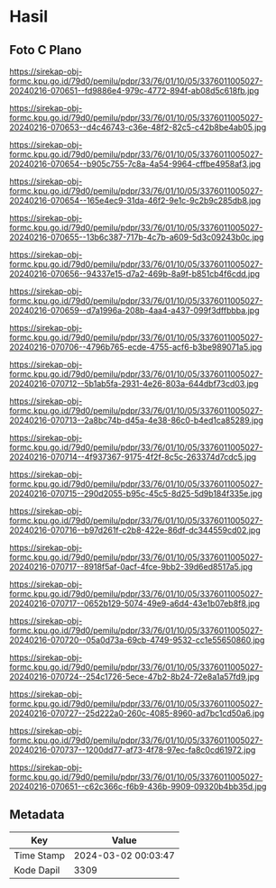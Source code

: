 # Hasil

## Foto C Plano

https://sirekap-obj-formc.kpu.go.id/79d0/pemilu/pdpr/33/76/01/10/05/3376011005027-20240216-070651--fd9886e4-979c-4772-894f-ab08d5c618fb.jpg

https://sirekap-obj-formc.kpu.go.id/79d0/pemilu/pdpr/33/76/01/10/05/3376011005027-20240216-070653--d4c46743-c36e-48f2-82c5-c42b8be4ab05.jpg

https://sirekap-obj-formc.kpu.go.id/79d0/pemilu/pdpr/33/76/01/10/05/3376011005027-20240216-070654--b905c755-7c8a-4a54-9964-cffbe4958af3.jpg

https://sirekap-obj-formc.kpu.go.id/79d0/pemilu/pdpr/33/76/01/10/05/3376011005027-20240216-070654--165e4ec9-31da-46f2-9e1c-9c2b9c285db8.jpg

https://sirekap-obj-formc.kpu.go.id/79d0/pemilu/pdpr/33/76/01/10/05/3376011005027-20240216-070655--13b6c387-717b-4c7b-a609-5d3c09243b0c.jpg

https://sirekap-obj-formc.kpu.go.id/79d0/pemilu/pdpr/33/76/01/10/05/3376011005027-20240216-070656--94337e15-d7a2-469b-8a9f-b851cb4f6cdd.jpg

https://sirekap-obj-formc.kpu.go.id/79d0/pemilu/pdpr/33/76/01/10/05/3376011005027-20240216-070659--d7a1996a-208b-4aa4-a437-099f3dffbbba.jpg

https://sirekap-obj-formc.kpu.go.id/79d0/pemilu/pdpr/33/76/01/10/05/3376011005027-20240216-070706--4796b765-ecde-4755-acf6-b3be989071a5.jpg

https://sirekap-obj-formc.kpu.go.id/79d0/pemilu/pdpr/33/76/01/10/05/3376011005027-20240216-070712--5b1ab5fa-2931-4e26-803a-644dbf73cd03.jpg

https://sirekap-obj-formc.kpu.go.id/79d0/pemilu/pdpr/33/76/01/10/05/3376011005027-20240216-070713--2a8bc74b-d45a-4e38-86c0-b4ed1ca85289.jpg

https://sirekap-obj-formc.kpu.go.id/79d0/pemilu/pdpr/33/76/01/10/05/3376011005027-20240216-070714--4f937367-9175-4f2f-8c5c-263374d7cdc5.jpg

https://sirekap-obj-formc.kpu.go.id/79d0/pemilu/pdpr/33/76/01/10/05/3376011005027-20240216-070715--290d2055-b95c-45c5-8d25-5d9b184f335e.jpg

https://sirekap-obj-formc.kpu.go.id/79d0/pemilu/pdpr/33/76/01/10/05/3376011005027-20240216-070716--b97d261f-c2b8-422e-86df-dc344559cd02.jpg

https://sirekap-obj-formc.kpu.go.id/79d0/pemilu/pdpr/33/76/01/10/05/3376011005027-20240216-070717--8918f5af-0acf-4fce-9bb2-39d6ed8517a5.jpg

https://sirekap-obj-formc.kpu.go.id/79d0/pemilu/pdpr/33/76/01/10/05/3376011005027-20240216-070717--0652b129-5074-49e9-a6d4-43e1b07eb8f8.jpg

https://sirekap-obj-formc.kpu.go.id/79d0/pemilu/pdpr/33/76/01/10/05/3376011005027-20240216-070720--05a0d73a-69cb-4749-9532-cc1e55650860.jpg

https://sirekap-obj-formc.kpu.go.id/79d0/pemilu/pdpr/33/76/01/10/05/3376011005027-20240216-070724--254c1726-5ece-47b2-8b24-72e8a1a57fd9.jpg

https://sirekap-obj-formc.kpu.go.id/79d0/pemilu/pdpr/33/76/01/10/05/3376011005027-20240216-070727--25d222a0-260c-4085-8960-ad7bc1cd50a6.jpg

https://sirekap-obj-formc.kpu.go.id/79d0/pemilu/pdpr/33/76/01/10/05/3376011005027-20240216-070737--1200dd77-af73-4f78-97ec-fa8c0cd61972.jpg

https://sirekap-obj-formc.kpu.go.id/79d0/pemilu/pdpr/33/76/01/10/05/3376011005027-20240216-070651--c62c366c-f6b9-436b-9909-09320b4bb35d.jpg


## Metadata

| Key        | Value               |
| ---------- | ------------------- |
| Time Stamp | 2024-03-02 00:03:47 |
| Kode Dapil | 3309                |



